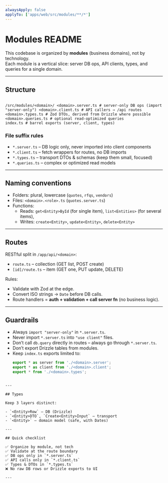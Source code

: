 ```yaml
---
alwaysApply: false
applyTo: ['apps/web/src/modules/**/*']
---
```


# Modules README

This codebase is organized by **modules** (business domains), not by technology.  
Each module is a vertical slice: server DB ops, API clients, types, and queries for a single domain.

---

## Structure

```

/src/modules/<domain>/ <domain>.server.ts # server-only DB ops (import "server-only") <domain>.client.ts # API callers → /api routes <domain>.types.ts # Zod DTOs, derived from Drizzle where possible <domain>.queries.ts # optional read-optimized queries
index.ts # barrel exports (server, client, types)

```

### File suffix rules

- `*.server.ts` – DB logic only, never imported into client components
- `*.client.ts` – fetch wrappers for routes, no DB imports
- `*.types.ts` – transport DTOs & schemas (keep them small, focused)
- `*.queries.ts` – complex or optimized read models

---

## Naming conventions

- Folders: plural, lowercase (`quotes`, `rfqs`, `vendors`)
- Files: `<domain>.<role>.ts` (`quotes.server.ts`)
- Functions:
  - Reads: `get<Entity>ById` (for single item), `list<Entities>` (for several items),
  - Writes: `create<Entity>`, `update<Entity>`, `delete<Entity>`

---

## Routes

RESTful split in `/app/api/<domain>`:

- `route.ts` – collection (GET list, POST create)
- `[id]/route.ts` – item (GET one, PUT update, DELETE)

Rules:

- Validate with Zod at the edge.
- Convert ISO strings → `Date` before DB calls.
- Route handlers = **auth + validation + call server fn** (no business logic).

---

## Guardrails

- Always `import "server-only"` in `*.server.ts`.
- Never import `*.server.ts` into `"use client"` files.
- Don’t call `db.query` directly in routes – always go through `*.server.ts`.
- Don’t export Drizzle tables from modules.
- Keep `index.ts` exports limited to:
  ```ts
  export * as server from './<domain>.server';
  export * as client from './<domain>.client';
  export * from './<domain>.types';
  ```

```

---

## Types

Keep 3 layers distinct:

- `<Entity>Row` – DB (Drizzle)
- `<Entity>DTO`, `Create<Entity>Input` – transport
- `<Entity>` – domain model (safe, with Dates)

---

## Quick checklist

✅ Organize by module, not tech
✅ Validate at the route boundary
✅ DB ops only in `*.server.ts`
✅ API calls only in `*.client.ts`
✅ Types & DTOs in `*.types.ts`
❌ No raw DB rows or Drizzle exports to UI

---
```

